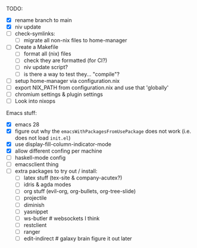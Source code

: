 TODO:
- [x] rename branch to main
- [x] niv update
- [ ] check-symlinks:
    - [ ] migrate all non-nix files to home-manager
- [ ] Create a Makefile
    - [ ] format all (nix) files
	- [ ] check they are formatted (for CI?)
	- [ ] niv update script?
	- [ ] is there a way to test they... "compile"?
- [ ] setup home-manager via configuration.nix
- [ ] export NIX_PATH from configuration.nix and use that 'globally'
- [ ] chromium settings & plugin settings
- [ ] Look into nixops

Emacs stuff:
- [x] emacs 28
- [x] figure out why the `emacsWithPackagesFromUsePackage` does not work (i.e. does not load `init.el`)
- [x] use display-fill-column-indicator-mode
- [x] allow different confing per machine
- [ ] haskell-mode config
- [ ] emacsclient thing
- [ ] extra packages to try out / install:
	- [ ] latex stuff (tex-site & company-acutex?)
	- [ ] idris & agda modes
	- [ ] org stuff (evil-org, org-bullets, org-tree-slide)
	- [ ] projectile
	- [ ] diminish
	- [ ] yasnippet
    - [ ] ws-butler # websockets I think
    - [ ] restclient
    - [ ] ranger
    - [ ] edit-indirect # galaxy brain figure it out later
